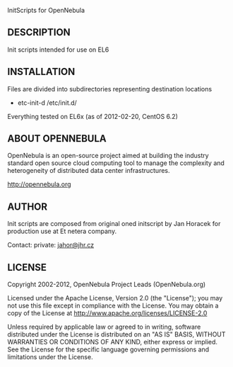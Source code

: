 
InitScripts for OpenNebula

## DESCRIPTION

Init scripts intended for use on EL6

## INSTALLATION

Files are divided into subdirectories representing destination locations

  * etc-init-d 			/etc/init.d/

Everything tested on EL6x (as of 2012-02-20, CentOS 6.2)

## ABOUT OPENNEBULA

OpenNebula is an open-source project aimed at building the industry standard
open source cloud computing tool to manage the complexity and heterogeneity of
distributed data center infrastructures.

http://opennebula.org

## AUTHOR

Init scripts are composed from original oned initscript by
Jan Horacek for production use at Et netera company.

Contact:
 private: jahor@jhr.cz


## LICENSE

Copyright 2002-2012, OpenNebula Project Leads (OpenNebula.org)

Licensed under the Apache License, Version 2.0 (the "License"); you may
not use this file except in compliance with the License. You may obtain
a copy of the License at http://www.apache.org/licenses/LICENSE-2.0

Unless required by applicable law or agreed to in writing, software
distributed under the License is distributed on an "AS IS" BASIS,
WITHOUT WARRANTIES OR CONDITIONS OF ANY KIND, either express or implied.
See the License for the specific language governing permissions and
limitations under the License.


